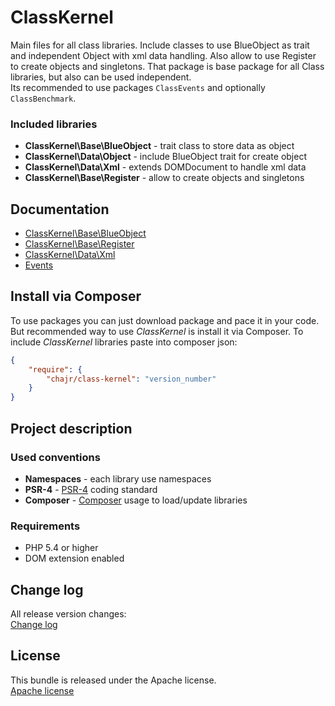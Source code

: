 ClassKernel
============

Main files for all class libraries. Include classes to use BlueObject as trait and
independent Object with xml data handling. Also allow to use Register to create
objects and singletons. That package is base package for all Class libraries, but
also can be used independent.  
Its recommended to use packages `ClassEvents` and optionally `ClassBenchmark`.

### Included libraries
* **ClassKernel\Base\BlueObject** - trait class to store data as object
* **ClassKernel\Data\Object** - include BlueObject trait for create object
* **ClassKernel\Data\Xml** - extends DOMDocument to handle xml data
* **ClassKernel\Base\Register** - allow to create objects and singletons

Documentation
--------------
* [ClassKernel\Base\BlueObject](https://githib.com/chajr/class-kernel/doc/BlueObject.md "BlueObject and Object")
* [ClassKernel\Base\Register](https://githib.com/chajr/class-kernel/doc/Register.md "Register")
* [ClassKernel\Data\Xml](https://githib.com/chajr/class-kernel/doc/Xml.md "Xml")
* [Events](https://githib.com/chajr/class-kernel/doc/Events.md "Events")

Install via Composer
--------------
To use packages you can just download package and pace it in your code. But recommended
way to use _ClassKernel_ is install it via Composer. To include _ClassKernel_
libraries paste into composer json:

```json
{
    "require": {
        "chajr/class-kernel": "version_number"
    }
}
```

Project description
--------------

### Used conventions

* **Namespaces** - each library use namespaces
* **PSR-4** - [PSR-4](http://www.php-fig.org/psr/psr-4/) coding standard
* **Composer** - [Composer](https://getcomposer.org/) usage to load/update libraries

### Requirements

* PHP 5.4 or higher
* DOM extension enabled

Change log
--------------
All release version changes:  
[Change log](https://githib.com/chajr/class-kernel/CHANGELOG.md "Change log")

License
--------------
This bundle is released under the Apache license.  
[Apache license](https://githib.com/chajr/class-kernel/LICENSE "Apache license")